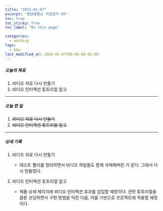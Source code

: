 ```yaml
---
title: "2021-01-07"
excerpt: "뱅앤올룹슨 작업일지 05"
toc: true
toc_sticky: true
toc_label: "On this page"

categories:
  - workLog
tags:
  - b&o
last_modified_at: 2020-01-07T08:06:00-05:00
---
```


##### 오늘의 목표

1. 비디오 자료 다시 만들기
2. 비디오 인터랙션 튜토리얼 참고

---

##### 오늘 한 일

1. ~~비디오 자료 다시 만들기~~ <br />
2. ~~비디오 인터랙션 튜토리얼 참고~~

---

##### 상세 기록

1. 비디오 자료 다시 만들기

   - 테스트 폴더를 정리하면서 비디오 파일들도 함께 삭제해버린 거 같다. 그래서 다시 만들었다.

2. 비디오 인터랙션 튜토리얼 참고

   - 제품 상세 페이지에 비디오 인터랙션 효과를 삽입할 예정이다. 관련 튜토리얼을 클론 코딩하면서 구현 방법을 익힌 다음, 이를 기반으로 프로젝트에 적용할 예정이다.

<br />
